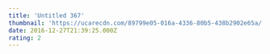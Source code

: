 ```yaml
---
title: 'Untitled 367'
thumbnail: 'https://ucarecdn.com/89799e05-016a-4336-80b5-438b2902e65a/'
date: 2016-12-27T21:39:25.000Z
rating: 2
---
```

